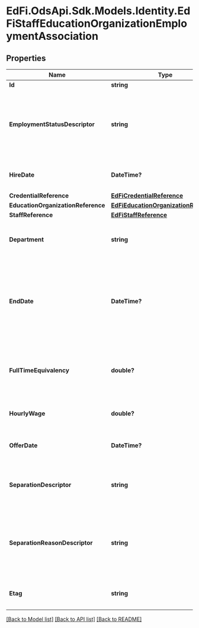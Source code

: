 # EdFi.OdsApi.Sdk.Models.Identity.EdFiStaffEducationOrganizationEmploymentAssociation
## Properties

Name | Type | Description | Notes
------------ | ------------- | ------------- | -------------
**Id** | **string** |  | [optional] 
**EmploymentStatusDescriptor** | **string** | Reflects the type of employment or contract; for example:         Probationary         Contractual         Substitute/temporary         Tenured or permanent         Volunteer/no contract         ... | 
**HireDate** | **DateTime?** | The month, day, and year on which an individual was hired for a position. | 
**CredentialReference** | [**EdFiCredentialReference**](EdFiCredentialReference.md) |  | [optional] 
**EducationOrganizationReference** | [**EdFiEducationOrganizationReference**](EdFiEducationOrganizationReference.md) |  | 
**StaffReference** | [**EdFiStaffReference**](EdFiStaffReference.md) |  | 
**Department** | **string** | The department or suborganization the employee/contractor is associated with in the EducationOrganization. | [optional] 
**EndDate** | **DateTime?** | The month, day, and year on which a contract between an individual and a governing authority ends or is terminated under the provisions of the contract (or the date on which the agreement is made invalid). | [optional] 
**FullTimeEquivalency** | **double?** | The ratio between the hours of work expected in a position and the hours of work normally expected in a full-time position in the same setting. | [optional] 
**HourlyWage** | **double?** | Hourly wage associated with the employment position being reported. | [optional] 
**OfferDate** | **DateTime?** | Date at which the staff member was made an official offer for this employment. | [optional] 
**SeparationDescriptor** | **string** | Type of employment separation; for example: Voluntary separation, Involuntary separation,         Mutual agreement         Other, etc. | [optional] 
**SeparationReasonDescriptor** | **string** | Reason for terminating the employment; for example:         Employment in education         Employment outside of education         Retirement         Family/personal relocation         Change of assignment. | [optional] 
**Etag** | **string** | A unique system-generated value that identifies the version of the resource. | [optional] 

[[Back to Model list]](../README.md#documentation-for-models) [[Back to API list]](../README.md#documentation-for-api-endpoints) [[Back to README]](../README.md)

